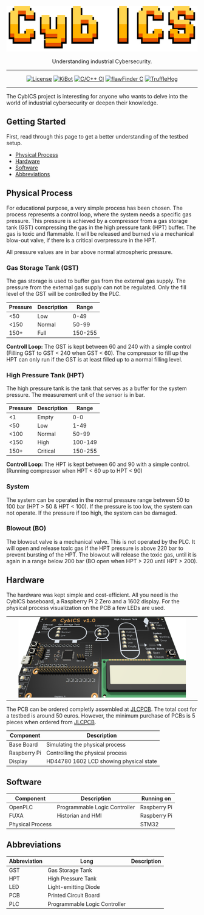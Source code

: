 <p align="center">
  <img alt="CybICS Logo" src="CybICS.png" height="120" />
  <p align="center">Understanding industrial Cybersecurity.</p>
</p>

---

<div align="center">

[![License](https://img.shields.io/badge/license-MIT%20License-32c955)](/LICENSE)
[![KiBot](https://github.com/mniedermaier/CybICS/actions/workflows/kibotVerify.yml/badge.svg)](https://github.com/mniedermaier/CybICS/actions/workflows/kibotVerify.yml)
[![C/C++ CI](https://github.com/mniedermaier/CybICS/actions/workflows/buildTest.yml/badge.svg)](https://github.com/mniedermaier/CybICS/actions/workflows/buildTest.yml)
[![flawFinder C](https://github.com/mniedermaier/CybICS/actions/workflows/flawfinder.yml/badge.svg)](https://github.com/mniedermaier/CybICS/actions/workflows/flawfinder.yml)
[![TruffleHog](https://github.com/mniedermaier/CybICS/actions/workflows/trufflehog.yaml/badge.svg)](https://github.com/mniedermaier/CybICS/actions/workflows/trufflehog.yaml)

</div>

---

The CybICS project is interesting for anyone who wants to delve into the world of industrial cybersecurity or deepen their knowledge.

## Getting Started

First, read through this page to get a better understanding of the testbed setup.

 - [Physical Process](#physical)
 - [Hardware](#hardware)
 - [Software](#software)
 - [Abbreviations](#abbreviations)



## Physical Process  <a id="physical"></a>
For educational purpose, a very simple process has been chosen.
The process represents a control loop, where the system needs a specific gas pressure.
This pressure is achieved by a compressor from a gas storage tank (GST) compressing the gas in the high pressure tank (HPT) buffer.
The gas is toxic and flammable.
It will be released and burned via a mechanical blow-out valve, if there is a critical overpressure in the HPT.

All pressure values are in bar above normal atmospheric pressure.

### Gas Storage Tank (GST)
The gas storage is used to buffer gas from the external gas supply.
The pressure from the external gas supply can not be regulated.
Only the fill level of the GST will be controlled by the PLC.

| Pressure    | Description | Range       |
| ----------- | ----------- | ----------- |
| <50         | Low         | 0-49        | 
| <150        | Normal      | 50-99       |
| 150+        | Full        | 150-255     |

**Controll Loop:**
The GST is kept between 60 and 240 with a simple control (Filling GST to GST < 240 when GST < 60).
The compressor to fill up the HPT can only run if the GST is at least filled up to a normal filling level.

### High Pressure Tank (HPT)
The high pressure tank is the tank that serves as a buffer for the system pressure.
The measurement unit of the sensor is in bar.

| Pressure    | Description | Range       |
| ----------- | ----------- | ----------- |
| <1          | Empty       | 0-0         |
| <50         | Low         | 1-49        |
| <100        | Normal      | 50-99       |
| <150        | High        | 100-149     |
| 150+        | Critical    | 150-255     |

**Controll Loop:**
The HPT is kept between 60 and 90 with a simple control.
(Running compressor when HPT < 60 up to HPT < 90)

### System
The system can be operated in the normal pressure range between 50 to 100 bar (HPT > 50 & HPT < 100).
If the pressure is too low, the system can not operate.
If the pressure if too high, the system can be damaged.

### Blowout (BO)
The blowout valve is a mechanical valve.
This is not operated by the PLC.
It will open and release toxic gas if the HPT pressure is above 220 bar to prevent bursting of the HPT.
The blowout will release the toxic gas, until it is again in a range below 200 bar (BO open when HPT > 220 until HPT > 200).


## Hardware  <a id="hardware"></a>
The hardware was kept simple and cost-efficient.
All you need is the CybICS baseboard, a Raspberry Pi 2 Zero and a 1602 display.
For the physical process visualization on the PCB a few LEDs are used.

<table align="center"><tr><td align="center" width="9999">
<img src="hardware/PCB/pcb/CybICS_top.png" width=90%></img>
</td></tr></table>

The PCB can be ordered completly assembled at [JLCPCB](https://jlcpcb.com/).
The total cost for a testbed is around 50 euros.
However, the minimum purchase of PCBs is 5 pieces when ordered from [JLCPCB](https://jlcpcb.com/).

| Component        | Description                             |
| ---------------- | --------------------------------------- |
| Base Board       | Simulating the physical process         |
| Raspberry Pi     | Controlling the physical process        |
| Display          | HD44780 1602 LCD showing physical state |


## Software  <a id="software"></a>

| Component        | Description                   | Running on   |
| ---------------- | ----------------------------- | ------------ |
| OpenPLC          | Programmable Logic Controller | Raspberry Pi |
| FUXA             | Historian and HMI             | Raspberry Pi |
| Physical Process |                               | STM32        |


## Abbreviations  <a id="abbreviations"></a>
| Abbreviation | Long                            | Description |
| ------------ | ------------------------------- | ----------- |
| GST          | Gas Storage Tank                |             |
| HPT          | High Pressure Tank              |             |
| LED          | Light-emitting Diode            |             |
| PCB          | Printed Circuit Board           |             |
| PLC          | Programmable Logic Controller   |             |
